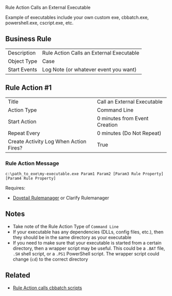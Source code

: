 Rule Action Calls an External Executable

Example of executables include your own custom exe, cbbatch.exe, powershell.exe, cscript.exe, etc.

## Business Rule

|  |  |
| ------------- | ------------- |
| Description  |Rule Action Calls an External Executable|
| Object Type  | Case|
| Start Events| Log Note (or whatever event you want)

## Rule Action #1

|  |  |
| ------------- | ------------- |
| Title	| Call an External Executable
| Action Type	| Command Line
| Start Action	| 0 minutes from Event Creation
| Repeat Every	| 0 minutes (Do Not Repeat)
| Create Activity Log When Action Fires?	| True

### Rule Action Message	
```
c:\path_to_exe\my-executable.exe Param1 Param2 [Param3 Rule Property] [Param4 Rule Property]
```

Requires:
* [Dovetail Rulemanager](https://support.dovetailsoftware.com/selfservice/products/show/RuleManager) or Clarify Rulemanager

## Notes
* Take note of the Rule Action Type of `Command Line`
* If your executable has any dependencies (DLLs, config files, etc.), then they  should be in the same directory as your executable
* If you need to make sure that your executable is started from a certain directory, then a wrapper script may be useful. This could be a `.BAT` file, `.SH` shell script, or a `.PS1` PowerShell script.
The wrapper script could change (`cd`) to the correct directory

## Related
* [Rule Action calls cbbatch scripts](Rule-Action-calls-cbbatch-scripts)
